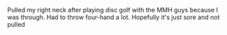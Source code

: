 Pulled my right neck after playing disc golf with the MMH guys because I was through. Had to throw four-hand a lot. Hopefully it's just sore and not pulled